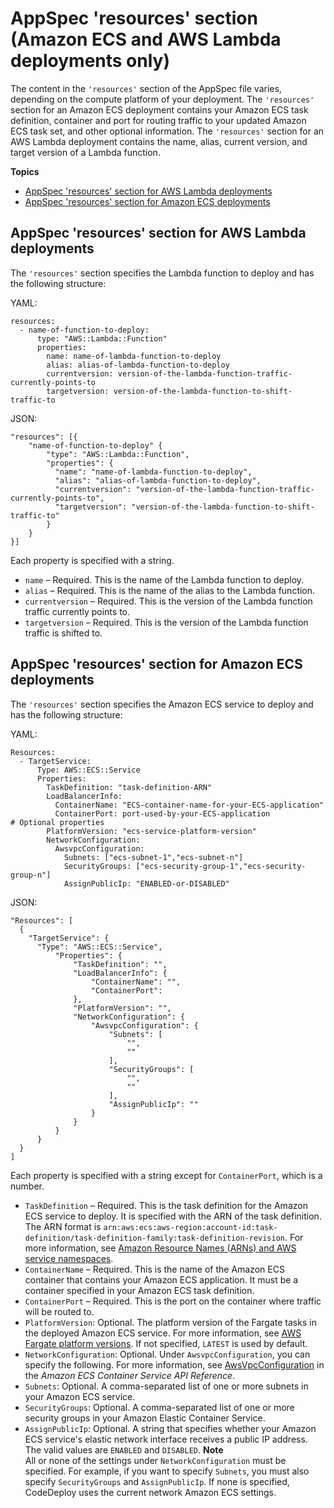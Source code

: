# AppSpec 'resources' section \(Amazon ECS and AWS Lambda deployments only\)<a name="reference-appspec-file-structure-resources"></a>

 The content in the `'resources'` section of the AppSpec file varies, depending on the compute platform of your deployment\. The `'resources'` section for an Amazon ECS deployment contains your Amazon ECS task definition, container and port for routing traffic to your updated Amazon ECS task set, and other optional information\. The `'resources'` section for an AWS Lambda deployment contains the name, alias, current version, and target version of a Lambda function\. 

**Topics**
+ [AppSpec 'resources' section for AWS Lambda deployments](#reference-appspec-file-structure-resources-lambda)
+ [AppSpec 'resources' section for Amazon ECS deployments](#reference-appspec-file-structure-resources-ecs)

## AppSpec 'resources' section for AWS Lambda deployments<a name="reference-appspec-file-structure-resources-lambda"></a>

The `'resources'` section specifies the Lambda function to deploy and has the following structure:

YAML:

```
resources:
  - name-of-function-to-deploy:
      type: "AWS::Lambda::Function"
      properties:
        name: name-of-lambda-function-to-deploy
        alias: alias-of-lambda-function-to-deploy
        currentversion: version-of-the-lambda-function-traffic-currently-points-to
        targetversion: version-of-the-lambda-function-to-shift-traffic-to
```

JSON:

```
"resources": [{
    "name-of-function-to-deploy" {
        "type": "AWS::Lambda::Function",
        "properties": {
          "name": "name-of-lambda-function-to-deploy",
          "alias": "alias-of-lambda-function-to-deploy",
          "currentversion": "version-of-the-lambda-function-traffic-currently-points-to",
          "targetversion": "version-of-the-lambda-function-to-shift-traffic-to"
        }
    }
}]
```

Each property is specified with a string\. 
+ `name` – Required\. This is the name of the Lambda function to deploy\.
+ `alias` – Required\. This is the name of the alias to the Lambda function\.
+ `currentversion` – Required\. This is the version of the Lambda function traffic currently points to\.
+ `targetversion` – Required\. This is the version of the Lambda function traffic is shifted to\.

## AppSpec 'resources' section for Amazon ECS deployments<a name="reference-appspec-file-structure-resources-ecs"></a>

 The `'resources'` section specifies the Amazon ECS service to deploy and has the following structure: 

YAML:

```
Resources:
  - TargetService:
      Type: AWS::ECS::Service
      Properties:
        TaskDefinition: "task-definition-ARN"
        LoadBalancerInfo: 
          ContainerName: "ECS-container-name-for-your-ECS-application" 
          ContainerPort: port-used-by-your-ECS-application
# Optional properties
        PlatformVersion: "ecs-service-platform-version"
        NetworkConfiguration:
          AwsvpcConfiguration:
            Subnets: ["ecs-subnet-1","ecs-subnet-n"] 
            SecurityGroups: ["ecs-security-group-1","ecs-security-group-n"] 
            AssignPublicIp: "ENABLED-or-DISABLED"
```

JSON:

```
"Resources": [
  {
    "TargetService": {
  	  "Type": "AWS::ECS::Service",
		  "Properties": {
			  "TaskDefinition": "",
			  "LoadBalancerInfo": {
				  "ContainerName": "",
				  "ContainerPort": 
			  },
			  "PlatformVersion": "",
			  "NetworkConfiguration": {
				  "AwsvpcConfiguration": {
					  "Subnets": [
						  "",
						  ""
					  ],
					  "SecurityGroups": [
						  "",
						  ""
					  ],
					  "AssignPublicIp": ""
				  }
			  }
		  }				
	  }
  }
]
```

Each property is specified with a string except for `ContainerPort`, which is a number\. 
+ `TaskDefinition` – Required\. This is the task definition for the Amazon ECS service to deploy\. It is specified with the ARN of the task definition\. The ARN format is `arn:aws:ecs:aws-region:account-id:task-definition/task-definition-family:task-definition-revision`\. For more information, see [Amazon Resource Names \(ARNs\) and AWS service namespaces](https://docs.aws.amazon.com/general/latest/gr/aws-arns-and-namespaces.html)\.
+ `ContainerName` – Required\. This is the name of the Amazon ECS container that contains your Amazon ECS application\. It must be a container specified in your Amazon ECS task definition\.
+ `ContainerPort` – Required\. This is the port on the container where traffic will be routed to\.
+ `PlatformVersion`: Optional\. The platform version of the Fargate tasks in the deployed Amazon ECS service\. For more information, see [AWS Fargate platform versions](https://docs.aws.amazon.com/AmazonECS/latest/developerguide/platform_versions.html)\. If not specified, `LATEST` is used by default\.
+  `NetworkConfiguration`: Optional\. Under `AwsvpcConfiguration`, you can specify the following\. For more information, see [AwsVpcConfiguration](https://docs.aws.amazon.com/AmazonECS/latest/APIReference/API_AwsVpcConfiguration.html) in the *Amazon ECS Container Service API Reference*\. 
  + `Subnets`: Optional\. A comma\-separated list of one or more subnets in your Amazon ECS service\.
  + `SecurityGroups`: Optional\. A comma\-separated list of one or more security groups in your Amazon Elastic Container Service\.
  + `AssignPublicIp`: Optional\. A string that specifies whether your Amazon ECS service's elastic network interface receives a public IP address\. The valid values are `ENABLED` and `DISABLED`\.
**Note**  
 All or none of the settings under `NetworkConfiguration` must be specified\. For example, if you want to specify `Subnets`, you must also specify `SecurityGroups` and `AssignPublicIp`\. If none is specified, CodeDeploy uses the current network Amazon ECS settings\. 